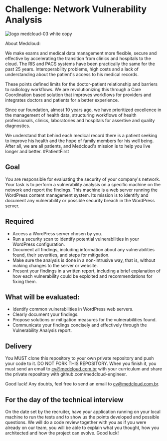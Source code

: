 # Challenge: Network Vulnerability Analysis

![logo medcloud-03 white copy](https://user-images.githubusercontent.com/46347123/158176045-de9fefb0-35e2-4515-83ff-c132608aa870.png)

About Medcloud:

We make exams and medical data management more flexible, secure and effective by accelerating the transition from clinics and hospitals to the cloud.
The RIS and PACS systems have been practically the same for the past 25 years. Interoperability problems, high costs and a lack of understanding about the patient's access to his medical records.

These points defined limits for the doctor-patient relationship and barriers to radiology workflows. We are revolutionizing this through a Care Coordination based solution that improves workflows for providers and integrates doctors and patients for a better experience.

Since our foundation, almost 10 years ago, we have prioritized excellence in the management of health data, structuring workflows of health professionals, clinics, laboratories and hospitals for assertive and quality diagnostics.

We understand that behind each medical record there is a patient seeking to improve his health and the hope of family members for his well being. After all, we are all patients, and Medcloud's mission is to help you live longer and better. #PatientFirst

## Goal

You are responsible for evaluating the security of your company's network. Your task is to perform a vulnerability analysis on a specific machine on the network and report the findings. This machine is a web server running the WordPress content management system. Its mission is to identify and document any vulnerability or possible security breach in the WordPress server.
  
## Required

- Access a WordPress server chosen by you.
- Run a security scan to identify potential vulnerabilities in your WordPress configuration.
- Document all findings, including information about any vulnerabilities found, their severities, and steps for mitigation.
- Make sure the analysis is done in a non-intrusive way, that is, without making changes to the server or website.
- Present your findings in a written report, including a brief explanation of how each vulnerability could be exploited and recommendations for fixing them.
  
## What will be evaluated:

- Identify common vulnerabilities in WordPress web servers.
- Clearly document your findings.
- Propose solutions or mitigation measures for the vulnerabilities found.
- Communicate your findings concisely and effectively through the Vulnerability Analysis report.
 
## Delivery

You MUST clone this repository to your own private repository and push your code to it. DO NOT FORK THIS REPOSITORY.
When you finish it, you must send an email to cv@medcloud.com.br with your curriculum and share
the private repository with github.com/medcloud-engineer.

Good luck! Any doubts, feel free to send an email to cv@medcloud.com.br.

## For the day of the technical interview

On the date set by the recruiter, have your application running on your local machine to run the tests and to show us the points developed and possible questions. We will do a code review together with you as if you were already on our team, you will be able to explain what you thought, how you architected and how the project can evolve. Good luck!
